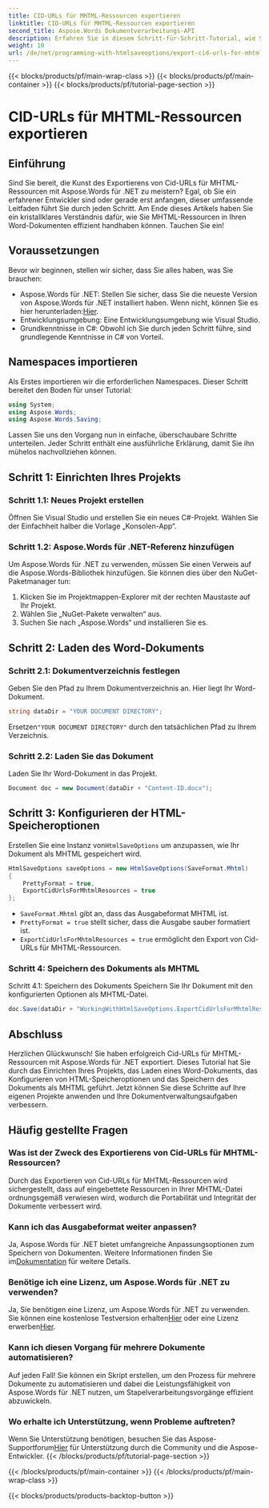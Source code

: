 ```yaml
---
title: CID-URLs für MHTML-Ressourcen exportieren
linktitle: CID-URLs für MHTML-Ressourcen exportieren
second_title: Aspose.Words Dokumentverarbeitungs-API
description: Erfahren Sie in diesem Schritt-für-Schritt-Tutorial, wie Sie mit Aspose.Words für .NET Cid-URLs für MHTML-Ressourcen exportieren. Perfekt für Entwickler aller Niveaus.
weight: 10
url: /de/net/programming-with-htmlsaveoptions/export-cid-urls-for-mhtml-resources/
---
```


{{< blocks/products/pf/main-wrap-class >}}
{{< blocks/products/pf/main-container >}}
{{< blocks/products/pf/tutorial-page-section >}}

# CID-URLs für MHTML-Ressourcen exportieren

## Einführung

Sind Sie bereit, die Kunst des Exportierens von Cid-URLs für MHTML-Ressourcen mit Aspose.Words für .NET zu meistern? Egal, ob Sie ein erfahrener Entwickler sind oder gerade erst anfangen, dieser umfassende Leitfaden führt Sie durch jeden Schritt. Am Ende dieses Artikels haben Sie ein kristallklares Verständnis dafür, wie Sie MHTML-Ressourcen in Ihren Word-Dokumenten effizient handhaben können. Tauchen Sie ein!

## Voraussetzungen

Bevor wir beginnen, stellen wir sicher, dass Sie alles haben, was Sie brauchen:

-  Aspose.Words für .NET: Stellen Sie sicher, dass Sie die neueste Version von Aspose.Words für .NET installiert haben. Wenn nicht, können Sie es hier herunterladen:[Hier](https://releases.aspose.com/words/net/).
- Entwicklungsumgebung: Eine Entwicklungsumgebung wie Visual Studio.
- Grundkenntnisse in C#: Obwohl ich Sie durch jeden Schritt führe, sind grundlegende Kenntnisse in C# von Vorteil.

## Namespaces importieren

Als Erstes importieren wir die erforderlichen Namespaces. Dieser Schritt bereitet den Boden für unser Tutorial:

```csharp
using System;
using Aspose.Words;
using Aspose.Words.Saving;
```

Lassen Sie uns den Vorgang nun in einfache, überschaubare Schritte unterteilen. Jeder Schritt enthält eine ausführliche Erklärung, damit Sie ihn mühelos nachvollziehen können.

## Schritt 1: Einrichten Ihres Projekts

### Schritt 1.1: Neues Projekt erstellen
Öffnen Sie Visual Studio und erstellen Sie ein neues C#-Projekt. Wählen Sie der Einfachheit halber die Vorlage „Konsolen-App“.

### Schritt 1.2: Aspose.Words für .NET-Referenz hinzufügen
Um Aspose.Words für .NET zu verwenden, müssen Sie einen Verweis auf die Aspose.Words-Bibliothek hinzufügen. Sie können dies über den NuGet-Paketmanager tun:

1. Klicken Sie im Projektmappen-Explorer mit der rechten Maustaste auf Ihr Projekt.
2. Wählen Sie „NuGet-Pakete verwalten“ aus.
3. Suchen Sie nach „Aspose.Words“ und installieren Sie es.

## Schritt 2: Laden des Word-Dokuments

### Schritt 2.1: Dokumentverzeichnis festlegen
Geben Sie den Pfad zu Ihrem Dokumentverzeichnis an. Hier liegt Ihr Word-Dokument.

```csharp
string dataDir = "YOUR DOCUMENT DIRECTORY";
```

 Ersetzen`"YOUR DOCUMENT DIRECTORY"` durch den tatsächlichen Pfad zu Ihrem Verzeichnis.

### Schritt 2.2: Laden Sie das Dokument
Laden Sie Ihr Word-Dokument in das Projekt.

```csharp
Document doc = new Document(dataDir + "Content-ID.docx");
```

## Schritt 3: Konfigurieren der HTML-Speicheroptionen

 Erstellen Sie eine Instanz von`HtmlSaveOptions` um anzupassen, wie Ihr Dokument als MHTML gespeichert wird.

```csharp
HtmlSaveOptions saveOptions = new HtmlSaveOptions(SaveFormat.Mhtml)
{
    PrettyFormat = true,
    ExportCidUrlsForMhtmlResources = true
};
```

- `SaveFormat.Mhtml` gibt an, dass das Ausgabeformat MHTML ist.
- `PrettyFormat = true` stellt sicher, dass die Ausgabe sauber formatiert ist.
- `ExportCidUrlsForMhtmlResources = true` ermöglicht den Export von Cid-URLs für MHTML-Ressourcen.

### Schritt 4: Speichern des Dokuments als MHTML

Schritt 4.1: Speichern des Dokuments
Speichern Sie Ihr Dokument mit den konfigurierten Optionen als MHTML-Datei.

```csharp
doc.Save(dataDir + "WorkingWithHtmlSaveOptions.ExportCidUrlsForMhtmlResources.mhtml", saveOptions);
```

## Abschluss

Herzlichen Glückwunsch! Sie haben erfolgreich Cid-URLs für MHTML-Ressourcen mit Aspose.Words für .NET exportiert. Dieses Tutorial hat Sie durch das Einrichten Ihres Projekts, das Laden eines Word-Dokuments, das Konfigurieren von HTML-Speicheroptionen und das Speichern des Dokuments als MHTML geführt. Jetzt können Sie diese Schritte auf Ihre eigenen Projekte anwenden und Ihre Dokumentverwaltungsaufgaben verbessern.

## Häufig gestellte Fragen

### Was ist der Zweck des Exportierens von Cid-URLs für MHTML-Ressourcen?
Durch das Exportieren von Cid-URLs für MHTML-Ressourcen wird sichergestellt, dass auf eingebettete Ressourcen in Ihrer MHTML-Datei ordnungsgemäß verwiesen wird, wodurch die Portabilität und Integrität der Dokumente verbessert wird.

### Kann ich das Ausgabeformat weiter anpassen?
 Ja, Aspose.Words für .NET bietet umfangreiche Anpassungsoptionen zum Speichern von Dokumenten. Weitere Informationen finden Sie im[Dokumentation](https://reference.aspose.com/words/net/) für weitere Details.

### Benötige ich eine Lizenz, um Aspose.Words für .NET zu verwenden?
 Ja, Sie benötigen eine Lizenz, um Aspose.Words für .NET zu verwenden. Sie können eine kostenlose Testversion erhalten[Hier](https://releases.aspose.com/) oder eine Lizenz erwerben[Hier](https://purchase.aspose.com/buy).

### Kann ich diesen Vorgang für mehrere Dokumente automatisieren?
Auf jeden Fall! Sie können ein Skript erstellen, um den Prozess für mehrere Dokumente zu automatisieren und dabei die Leistungsfähigkeit von Aspose.Words für .NET nutzen, um Stapelverarbeitungsvorgänge effizient abzuwickeln.

### Wo erhalte ich Unterstützung, wenn Probleme auftreten?
Wenn Sie Unterstützung benötigen, besuchen Sie das Aspose-Supportforum[Hier](https://forum.aspose.com/c/words/8) für Unterstützung durch die Community und die Aspose-Entwickler.
{{< /blocks/products/pf/tutorial-page-section >}}

{{< /blocks/products/pf/main-container >}}
{{< /blocks/products/pf/main-wrap-class >}}

{{< blocks/products/products-backtop-button >}}
